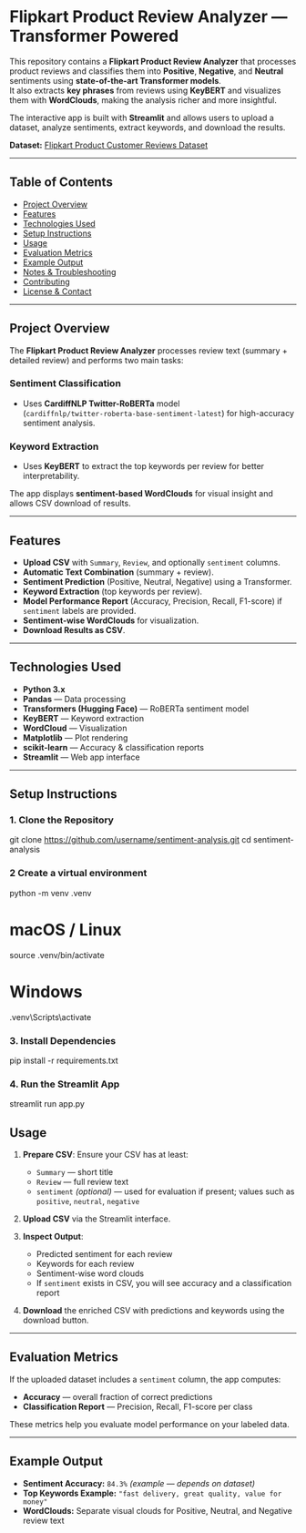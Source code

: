 # Flipkart Product Review Analyzer — Transformer Powered 

This repository contains a **Flipkart Product Review Analyzer** that processes product reviews and classifies them into **Positive**, **Negative**, and **Neutral** sentiments using **state-of-the-art Transformer models**.  
It also extracts **key phrases** from reviews using **KeyBERT** and visualizes them with **WordClouds**, making the analysis richer and more insightful.

The interactive app is built with **Streamlit** and allows users to upload a dataset, analyze sentiments, extract keywords, and download the results.

**Dataset:** [Flipkart Product Customer Reviews Dataset](https://www.kaggle.com/datasets/niraliivaghani/flipkart-product-customer-reviews-dataset)

---

## Table of Contents
- [Project Overview](#project-overview)
- [Features](#features)
- [Technologies Used](#technologies-used)
- [Setup Instructions](#setup-instructions)
- [Usage](#usage)
- [Evaluation Metrics](#evaluation-metrics)
- [Example Output](#example-output)
- [Notes & Troubleshooting](#notes--troubleshooting)
- [Contributing](#contributing)
- [License & Contact](#license--contact)

---

## Project Overview

The **Flipkart Product Review Analyzer** processes review text (summary + detailed review) and performs two main tasks:

### Sentiment Classification
- Uses **CardiffNLP Twitter-RoBERTa** model  
  (`cardiffnlp/twitter-roberta-base-sentiment-latest`) for high-accuracy sentiment analysis.

### Keyword Extraction
- Uses **KeyBERT** to extract the top keywords per review for better interpretability.

The app displays **sentiment-based WordClouds** for visual insight and allows CSV download of results.

---

## Features
- **Upload CSV** with `Summary`, `Review`, and optionally `sentiment` columns.
- **Automatic Text Combination** (summary + review).
- **Sentiment Prediction** (Positive, Neutral, Negative) using a Transformer.
- **Keyword Extraction** (top keywords per review).
- **Model Performance Report** (Accuracy, Precision, Recall, F1-score) if `sentiment` labels are provided.
- **Sentiment-wise WordClouds** for visualization.
- **Download Results as CSV**.

---

## Technologies Used
- **Python 3.x**
- **Pandas** — Data processing
- **Transformers (Hugging Face)** — RoBERTa sentiment model
- **KeyBERT** — Keyword extraction
- **WordCloud** — Visualization
- **Matplotlib** — Plot rendering
- **scikit-learn** — Accuracy & classification reports
- **Streamlit** — Web app interface

---

## Setup Instructions

### 1. Clone the Repository

git clone https://github.com/username/sentiment-analysis.git
cd sentiment-analysis

### 2 Create a virtual environment
python -m venv .venv
# macOS / Linux
source .venv/bin/activate
# Windows
.venv\Scripts\activate

### 3. Install Dependencies
pip install -r requirements.txt

### 4.  Run the Streamlit App
streamlit run app.py

## Usage

1. **Prepare CSV**: Ensure your CSV has at least:
   - `Summary` — short title
   - `Review` — full review text
   - `sentiment` *(optional)* — used for evaluation if present; values such as `positive`, `neutral`, `negative`

2. **Upload CSV** via the Streamlit interface.

3. **Inspect Output**:
   - Predicted sentiment for each review
   - Keywords for each review
   - Sentiment-wise word clouds
   - If `sentiment` exists in CSV, you will see accuracy and a classification report

4. **Download** the enriched CSV with predictions and keywords using the download button.

---

## Evaluation Metrics

If the uploaded dataset includes a `sentiment` column, the app computes:

- **Accuracy** — overall fraction of correct predictions
- **Classification Report** — Precision, Recall, F1-score per class

These metrics help you evaluate model performance on your labeled data.

---

## Example Output

- **Sentiment Accuracy:** `84.3%` *(example — depends on dataset)*
- **Top Keywords Example:** `"fast delivery, great quality, value for money"`
- **WordClouds:** Separate visual clouds for Positive, Neutral, and Negative review text



```bash
